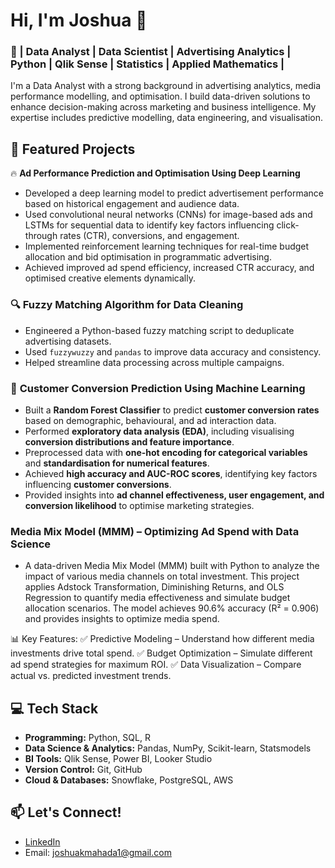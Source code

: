 

# Hi, I'm Joshua 👋

### 🚀 | Data Analyst | Data Scientist | Advertising Analytics | Python | Qlik Sense | Statistics | Applied Mathematics |

I'm a Data Analyst with a strong background in advertising analytics, media performance modelling, and optimisation. I build data-driven solutions to enhance decision-making across marketing and business intelligence. My expertise includes predictive modelling, data engineering, and visualisation.

## 📂 Featured Projects

🔥 **Ad Performance Prediction and Optimisation Using Deep Learning**

- Developed a deep learning model to predict advertisement performance based on historical engagement and audience data.
- Used convolutional neural networks (CNNs) for image-based ads and LSTMs for sequential data to identify key factors influencing click-through rates (CTR), conversions, and engagement.
- Implemented reinforcement learning techniques for real-time budget allocation and bid optimisation in programmatic advertising.
- Achieved improved ad spend efficiency, increased CTR accuracy, and optimised creative elements dynamically.


### 🔍 Fuzzy Matching Algorithm for Data Cleaning

- Engineered a Python-based fuzzy matching script to deduplicate advertising datasets.
- Used `fuzzywuzzy` and `pandas` to improve data accuracy and consistency.
- Helped streamline data processing across multiple campaigns.

### 🎯 **Customer Conversion Prediction Using Machine Learning**  
- Built a **Random Forest Classifier** to predict **customer conversion rates** based on demographic, behavioural, and ad interaction data.  
- Performed **exploratory data analysis (EDA)**, including visualising **conversion distributions and feature importance**.  
- Preprocessed data with **one-hot encoding for categorical variables** and **standardisation for numerical features**.  
- Achieved **high accuracy and AUC-ROC scores**, identifying key factors influencing **customer conversions**.  
- Provided insights into **ad channel effectiveness, user engagement, and conversion likelihood** to optimise marketing strategies.

### Media Mix Model (MMM) – Optimizing Ad Spend with Data Science
- A data-driven Media Mix Model (MMM) built with Python to analyze the impact of various media channels on total investment. This project applies Adstock Transformation, Diminishing Returns, and OLS Regression to quantify media effectiveness and simulate budget allocation scenarios. The model achieves 90.6% accuracy (R² = 0.906) and provides insights to optimize media spend.

📊 Key Features:
✅ Predictive Modeling – Understand how different media investments drive total spend.
✅ Budget Optimization – Simulate different ad spend strategies for maximum ROI.
✅ Data Visualization – Compare actual vs. predicted investment trends.

  

## 💻 Tech Stack
- **Programming:** Python, SQL, R
- **Data Science & Analytics:** Pandas, NumPy, Scikit-learn, Statsmodels
- **BI Tools:** Qlik Sense, Power BI, Looker Studio
- **Version Control:** Git, GitHub
- **Cloud & Databases:** Snowflake, PostgreSQL, AWS

## 📫 Let's Connect!
- [LinkedIn](https://www.linkedin.com/in/joshua-mahada/)
- Email: joshuakmahada1@gmail.com
